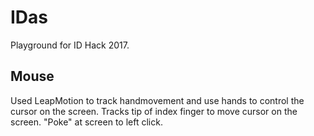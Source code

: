 # IDas
Playground for ID Hack 2017.

## Mouse
Used LeapMotion to track handmovement and use hands to control the cursor on the screen.
Tracks tip of index finger to move cursor on the screen. 
"Poke" at screen to left click. 

